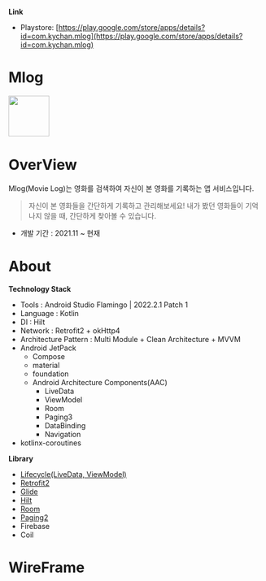 
**Link**
- Playstore: [https://play.google.com/store/apps/details?id=com.kychan.mlog](https://play.google.com/store/apps/details?id=com.kychan.mlog)

# Mlog
<img src="https://user-images.githubusercontent.com/58040559/119822414-97bbcc00-bf2e-11eb-929f-199e8822041b.png" width="80">

# OverView

Mlog(Movie Log)는 영화를 검색하여 자신이 본 영화를 기록하는 앱 서비스입니다.<br>

> 자신이 본 영화들을 간단하게 기록하고 관리해보세요!
내가 봤던 영화들이 기억나지 않을 때,
간단하게 찾아볼 수 있습니다.

- 개발 기간 : 2021.11 ~ 현재

# About

**Technology Stack**

- Tools : Android Studio Flamingo | 2022.2.1 Patch 1
- Language : Kotlin
- DI : Hilt
- Network : Retrofit2 + okHttp4
- Architecture Pattern : Multi Module + Clean Architecture + MVVM
- Android JetPack
  - Compose
  - material
  - foundation
  - Android Architecture Components(AAC)
    - LiveData
    - ViewModel
    - Room
    - Paging3
    - DataBinding
    - Navigation
- kotlinx-coroutines

**Library**

- [Lifecycle(LiveData, ViewModel)](https://developer.android.com/jetpack/androidx/releases/lifecycle)
- [Retrofit2](https://github.com/square/retrofit)
- [Glide](https://github.com/bumptech/glide)
- [Hilt](https://developer.android.com/jetpack/androidx/releases/hilt)
- [Room](https://developer.android.com/jetpack/androidx/releases/room)
- [Paging2](https://developer.android.com/jetpack/androidx/releases/paging#version_212_3)
- Firebase
- Coil

<!-- 
# ToDo
- 자체적인 알람 기능 구현.
- 스크랩 통신 기능 수정.
- 로딩 시 UX를 고려해서 갑자기 뜨는 것 말고 로딩을 위한 작업 필요.
- 네트워크 상태  -->


# WireFrame

